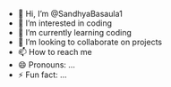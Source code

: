 - 👋 Hi, I’m @SandhyaBasaula1
- 👀 I’m interested in coding
- 🌱 I’m currently learning coding
- 💞️ I’m looking to collaborate on projects
- 📫 How to reach me 
- 😄 Pronouns: ...
- ⚡ Fun fact: ...

<!---
SandhyaBasaula1/SandhyaBasaula1 is a ✨ special ✨ repository because its `README.md` (this file) appears on your GitHub profile.
You can click the Preview link to take a look at your changes.
--->

